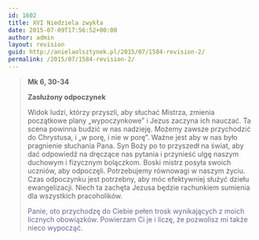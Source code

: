 ```yaml
---
id: 1602
title: XVI Niedziela zwykła
date: 2015-07-09T17:56:52+00:00
author: admin
layout: revision
guid: http://anielaolsztynek.pl/2015/07/1584-revision-2/
permalink: /2015/07/1584-revision-2/
---
```

> **Mk 6, 30-34**
> 
> **Zasłużony odpoczynek**
> 
> Widok ludzi, którzy przyszli, aby słuchać Mistrza, zmienia początkowe plany &#8222;wypoczynkowe&#8221; i Jezus zaczyna ich nauczać. Ta scena powinna budzić w nas nadzieję. Możemy zawsze przychodzić do Chrystusa, i &#8222;w porę, i nie w porę&#8221;. Ważne jest aby w nas było pragnienie słuchania Pana. Syn Boży po to przyszedł na świat, aby dać odpowiedź na dręczące nas pytania i przynieść ulgę naszym duchowym i fizycznym bolączkom. Boski mistrz posyła swoich uczniów, aby odpoczęli. Potrzebujemy równowagi w naszym życiu. Czas odpoczynku jest potrzebny, aby móc efektywniej służyć dziełu ewangelizacji. Niech ta zachęta Jezusa będzie rachunkiem sumienia dla wszystkich pracoholików.
> 
> <span style="color: #666699;">Panie, oto przychodzę do Ciebie pełen trosk wynikających z moich licznych obowiązków. Powierzam Ci je i liczę, że pozwolisz mi także nieco wypocząć.</span>